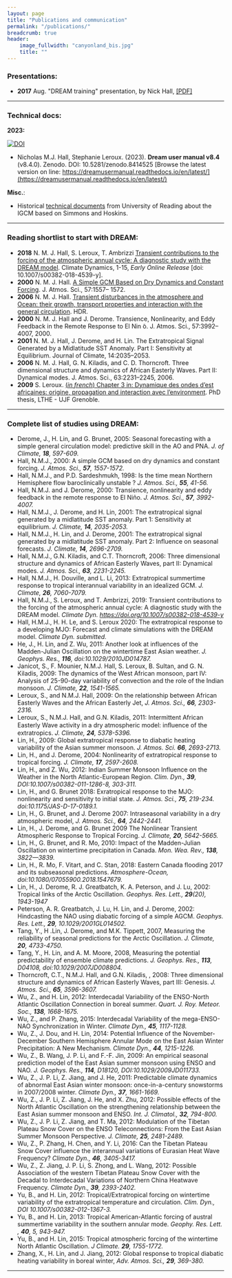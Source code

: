 ```yaml
---
layout: page
title: "Publications and communication"
permalink: "/publications/"
breadcrumb: true
header:
    image_fullwidth: "canyonland_bis.jpg"
    title: ""
---
```


### Presentations:
* __2017__ Aug.  "DREAM training" presentation, by Nick Hall, [[PDF]](http://www.legos.obs-mip.fr/members/hall/dream_training_handout?lang=fr)

--- 
### Technical docs:
__2023:__

[![DOI](https://zenodo.org/badge/DOI/10.5281/zenodo.8414525.svg)](https://doi.org/10.5281/zenodo.8414525)

* Nicholas M.J. Hall,  Stephanie Leroux. (2023). __Dream user manual v8.4__ (v8.4.0). Zenodo. DOI: 10.5281/zenodo.8414525 [Browse the latest version on line: https://dreamusermanual.readthedocs.io/en/latest/](https://dreamusermanual.readthedocs.io/en/latest/)
  
__Misc.__:
*  Historical  [technical documents](https://drive.google.com/drive/folders/0B4GlUWNWme2gcjJyazdWUHFzVG8?usp=sharing) from University of Reading about the IGCM based on Simmons and Hoskins.

---
### Reading shortlist to start with DREAM:
* __2018__ N. M. J. Hall, S. Leroux, T. Ambrizzi [Transient contributions to the forcing of the atmospheric annual cycle: A diagnostic study with the DREAM model](https://rdcu.be/bbLtn). Climate Dynamics, 1-15, _Early Online Release_ [doi: 10.1007/s00382-018-4539-y].
* __2000__ N. M. J. Hall. [A Simple GCM Based on Dry Dynamics and Constant Forcing](http://journals.ametsoc.org/doi/10.1175/1520-0469%282000%29057%3C1557%3AASGBOD%3E2.0.CO%3B2). J. Atmos. Sci., 57:1557– 1572.
* __2006__ N. M. J. Hall. [Transient disturbances in the atmosphere and Ocean: their growth, transport properties and interaction with the general circulation](http://www.lthe.fr/PagePerso/boudevil/THESES/HDR/HDR_Hall_06.pdf). HDR.
* __2000__ N. M. J. Hall and J. Derome. Transience, Nonlinearity, and Eddy Feedback in the Remote Response to El Nin ̃o. J. Atmos. Sci., 57:3992–4007, 2000.
* __2001__ N. M. J. Hall, J. Derome, and H. Lin. The Extratropical Signal Generated by a Midlatitude SST Anomaly. Part I: Sensitivity at Equilibrium. Journal of Climate, 14:2035–2053.
*  __2006__ N. M. J. Hall, G. N. Kiladis, and C. D. Thorncroft. Three dimensional structure and dynamics of African Easterly Waves. Part II: Dynamical modes. J. Atmos. Sci., 63:2231–2245, 2006.
* __2009__ S. Leroux. [(_in french_) Chapter 3 in: Dynamique des ondes d’est africaines: origine, propagation and interaction avec l’environment](https://tel.archives-ouvertes.fr/tel-00434322/document). PhD thesis, LTHE - UJF Grenoble.

---
### Complete list of studies using DREAM:

- Derome, J., H. Lin, and G. Brunet, 2005: Seasonal forecasting with a simple general circulation model: predictive skill in the AO and PNA. *J. of Climate, **18**, 597-609.*
- Hall, N.M.J., 2000: A simple GCM based on dry dynamics and constant forcing. *J. Atmos. Sci., **57**, 1557-1572.*
- Hall, N.M.J., and P.D. Sardeshmukh, 1998: Is the time mean Northern Hemisphere flow baroclinically unstable ?  *J. Atmos. Sci., **55**, 41-56.*
- Hall, N.M.J. and J. Derome, 2000: Transience, nonlinearity and eddy feedback in the remote response to El Niño.  *J. Atmos. Sci., **57**, 3992-4007.*
- Hall, N.M.J., J. Derome, and H. Lin, 2001: The extratropical signal generated by a midlatitude SST anomaly. Part 1: Sensitivity at equilibrium. *J. Climate, **14**, 2035-2053.*
- Hall, N.M.J., H. Lin, and J. Derome, 2001: The extratropical signal generated by a midlatitude SST anomaly. Part 2: Influence on seasonal forecasts. *J. Climate, **14**, 2696-2709.*
- Hall, N.M.J., G.N. Kiladis, and C.T. Thorncroft, 2006: Three dimensional structure and dynamics of African Easterly Waves, part II: Dynamical modes.  *J. Atmos. Sci., **63**, 2231-2245.*
- Hall, N.M.J., H. Douville, and L. Li, 2013: Extratropical summertime response to tropical interannual variability in an idealized GCM. *J. Climate, **26**, 7060-7079.*
- Hall, N.M.J., S. Leroux, and T. Ambrizzi, 2019: Transient contributions to the forcing of the atmospheric annual cycle: A diagnostic study with the DREAM model. *Climate Dyn. https://doi.org/10.1007/s00382-018-4539-y*
- Hall, H.M.J., H. H. Le, and S. Leroux 2020: The extratropical response to a developing MJO: Forecast and climate simulations with the DREAM model. *Climate Dyn. submitted.* 
- He, J., H. Lin, and Z. Wu, 2011: Another look at influences of the Madden-Julian Oscillation on the wintertime East Asian weather. *J. Geophys. Res., **116**, doi:10.1029/2010JD014787.*
- Janicot, S., F. Mounier, N.M.J. Hall, S. Leroux, B. Sultan, and G. N. Kiladis, 2009: The dynamics of the West African monsoon, part IV: Analysis of 25-90-day variability of convection and the role of the Indian monsoon. *J. Climate, **22**, 1541-1565.*
- Leroux, S., and N.M.J. Hall, 2009: On the relationship between African Easterly Waves and the African Easterly Jet, *J. Atmos. Sci., **66**, 2303-2316.*
- Leroux, S., N.M.J. Hall, and G.N. Kiladis, 2011: Intermittent African Easterly Wave activity in a dry atmospheric model: inﬂuence of the extratropics. *J. Climate, **24**, 5378-5396.*
- Lin, H., 2009: Global extratropical response to diabatic heating variability of the Asian summer monsoon. *J. Atmos. Sci. **66**, 2693-2713.*
- Lin, H., and J. Derome, 2004: Nonlinearity of extratropical response to tropical forcing. *J. Climate, **17**, 2597-2608.*
- Lin, H., and Z. Wu, 2012: Indian Summer Monsoon Influence on the Weather in the North Atlantic-European Region. *Clim. Dyn., **39**, DOI:10.1007/s00382-011-1286-8, 303-311.*
- Lin, H., and G. Brunet 2018: Exratropical response to the MJO: nonlinearity and sensitivity to initial state. *J. Atmos. Sci., **75**, 219-234. doi:10.1175/JAS-D-17-0189.1.*
- Lin, H., G. Brunet, and J. Derome 2007: Intraseasonal variability in a dry atmospheric model, *J. Atmos. Sci., **64**, 2442-2441.*
- Lin, H., J. Derome, and G. Brunet 2009 The Nonlinear Transient Atmospheric Response to Tropical Forcing. *J. Climate, **20**, 5642-5665.*
- Lin, H., G. Brunet, and R. Mo, 2010: Impact of the Madden-Julian Oscillation on wintertime precipitation in Canada. *Mon. Wea. Rev., **138**, 3822—3839.*
- Lin, H., R. Mo, F. Vitart, and C. Stan, 2018: Eastern Canada flooding 2017 and its subseasonal predictions. *Atmosphere-Ocean, doi:10.1080/07055900.2018.1547679.*
- Lin, H., J. Derome, R. J. Greatbatch, K. A. Peterson, and J. Lu, 2002: Tropical links of the Arctic Oscillation. *Geophys. Res. Lett., **29**(20), 1943-1947*
- Peterson, A. R. Greatbatch, J. Lu, H. Lin, and J. Derome, 2002:  Hindcasting the NAO using diabatic forcing of a simple AGCM. *Geophys. Res. Lett., **29**, 10.1029/2001GL014502.*
- Tang, Y., H .Lin, J. Derome, and M.K. Tippett, 2007, Measuring the reliability of seasonal predictions for the Arctic Oscillation. *J. Climate, **20**, 4733-4750.*
- Tang, Y., H. Lin, and A. M. Moore, 2008, Measuring the potential predictability of ensemble climate predictions. *J. Geophys. Res., **113**, D04108, doi:10.1029/2007JD008804.*
- Thorncroft, C.T., N.M.J. Hall, and G.N. Kiladis, , 2008: Three dimensional structure and dynamics of African Easterly Waves, part III: Genesis. *J. Atmos. Sci., **65**, 3596-3607.*
- Wu, Z., and H. Lin, 2012: Interdecadal Variability of the ENSO-North Atlantic Oscillation Connection in boreal summer. *Quart. J. Roy. Meteor. Soc., **138**, 1668-1675.*
- Wu, Z., and P. Zhang, 2015: Interdecadal Variability of the mega-ENSO-NAO Synchronization in Winter. *Climate Dyn., **45**, 1117-1128.*
- Wu, Z., J. Dou, and H. Lin, 2014: Potential Influence of the November-December Southern Hemisphere Annular Mode on the East Asian Winter Precipitation: A New Mechanism. *Climate Dyn., **44**, 1215-1226.*
- Wu, Z., B. Wang, J. P. Li, and F.-F. Jin, 2009: An empirical seasonal prediction model of the East Asian summer monsoon using ENSO and NAO. *J. Geophys. Res., **114**, D18120, DOI:10.1029/2009JD011733.*
- Wu, Z., J. P. Li, Z. Jiang, and J. He, 2011: Predictable climate dynamics of abnormal East Asian winter monsoon: once-in-a-century snowstorms in 2007/2008 winter. *Climate Dyn., **37**, 1661-1669.*
- Wu, Z., J. P. Li, Z. Jiang, J. He, and X. Zhu, 2012: Possible effects of the North Atlantic Oscillation on the strengthening relationship between the East Asian summer monsoon and ENSO. *Int. J. Climatol., **32**, 794-800.*
- Wu, Z., J. P. Li, Z. Jiang, and T. Ma, 2012: Modulation of the Tibetan Plateau Snow Cover on the ENSO Teleconnections: From the East Asian Summer Monsoon Perspective. *J. Climate, **25**, 2481-2489.*
- Wu, Z., P. Zhang, H. Chen, and Y. Li, 2016: Can the Tibetan Plateau Snow Cover influence the interannual variations of Eurasian Heat Wave Frequency? *Climate Dyn., **46**, 3405-3417.*
- Wu, Z., Z. Jiang, J. P. Li, S. Zhong, and L. Wang, 2012: Possible Association of the western Tibetan Plateau Snow Cover with the Decadal to Interdecadal Variations of Northern China Heatwave Frequency. *Climate Dyn., **39**, 2393-2402.*
- Yu, B., and H. Lin, 2012: Tropical/Extratropical forcing on wintertime variability of the extratropical temperature and circulation. *Clim. Dyn., DOI 10.1007/s00382-012-1367-3.*
- Yu, B., and H. Lin, 2013: Tropical American-Atlantic forcing of austral summertime variability in the southern annular mode. *Geophy. Res. Lett. , **40**, 5, 943-947.*
- Yu, B., and H. Lin, 2015: Tropical atmospheric forcing of the wintertime North Atlantic Oscillation. *J Climate. **29**, 1755-1772.*
- Zhang, X., H. Lin, and J. Jiang, 2012: Global response to tropical diabatic heating variability in boreal winter, *Adv. Atmos. Sci., **29**, 369-380.*

---


